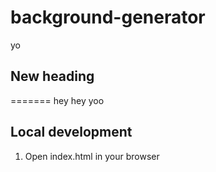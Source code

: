 # background-generator

yo
## New heading
=======
hey hey
yoo

## Local development

1. Open index.html in your browser